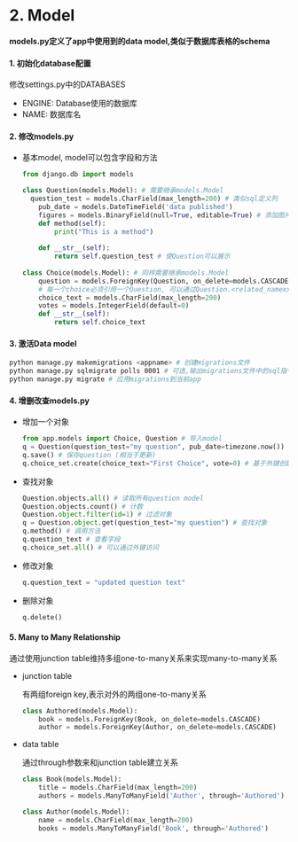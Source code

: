 # 2. Model

**models.py定义了app中使用到的data model,类似于数据库表格的schema**

#### 1. 初始化database配置

修改settings.py中的DATABASES

- ENGINE: Database使用的数据库
- NAME: 数据库名

#### 2. 修改models.py

- 基本model, model可以包含字段和方法

  ```python
  from django.db import models
  
  class Question(models.Model): # 需要继承models.Model
  	question_test = models.CharField(max_length=200) # 类似sql定义列
      pub_date = models.DateTimeField('data published')
      figures = models.BinaryField(null=True, editable=True) # 添加图片
      def method(self):
          print("This is a method")
      
      def __str__(self):
          return self.question_test # 使Question可以展示
      
  class Choice(models.Model): # 同样需要继承models.Model
      question = models.ForeignKey(Question, on_delete=models.CASCADE, related_name="choice") 
      # 每一个choice必须引用一个Question, 可以通过Question.<related_namexxx>方法索引到对应的choice
      choice_text = models.CharField(max_length=200)
      votes = models.IntegerField(default=0)
      def __str__(self):
          return self.choice_text
  ```

#### 3. 激活Data model

```sh
python manage.py makemigrations <appname> # 创建migrations文件
python manage.py sqlmigrate polls 0001 # 可选,输出migrations文件中的sql指令
python manage.py migrate # 应用migrations到当前app
```

#### 4. 增删改查models.py

- 增加一个对象

  ```python
  from app.models import Choice, Question # 导入model
  q = Question(question_test="my question", pub_date=timezone.now()) # 创建一个question(相当于一行)
  q.save() # 保存question (相当于更新)
  q.choice_set.create(choice_text="First Choice", vote=0) # 基于外键创建choice,choice_set基于related_name生成
  ```

- 查找对象

  ```python
  Question.objects.all() # 读取所有question model
  Question.objects.count() # 计数
  Question.object.filter(id=1) # 过滤对象
  q = Question.object.get(question_test="my question") # 查找对象
  q.method() # 调用方法
  q.question_text # 查看字段
  q.choice_set.all() # 可以通过外键访问
  ```

- 修改对象

  ```python
  q.question_text = "updated question text"
  ```

- 删除对象

  ```python
  q.delete()
  ```

#### 5. Many to Many Relationship

通过使用junction table维持多组one-to-many关系来实现many-to-many关系

- junction table

  有两组foreign key,表示对外的两组one-to-many关系

  ```python
  class Authored(models.Model):
      book = models.ForeignKey(Book, on_delete=models.CASCADE)
      author = models.ForeignKey(Author, on_delete=models.CASCADE)
  ```

- data table

  通过through参数来和junction table建立关系

  ```python
  class Book(models.Model):
      title = models.CharField(max_length=200)
      authors = models.ManyToManyField('Author', through='Authored')
  
  class Author(models.Model):
      name = models.CharField(max_length=200)
      books = models.ManyToManyField('Book', through='Authored')
  ```

  



